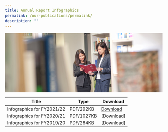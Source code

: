 ```yaml
---
title: Annual Report Infographics
permalink: /our-publications/permalink/
description: ""
---
```

![](/images/officers-reading-ar.jpg)


| Title | Type | Download |
| -------- | -------- | -------- |
| Infographics for FY2021/22    | PDF/292KB    | [Download](/files/AR%20Infographics/ar-fy-21-22-infographic.pdf)  |
| Infographics for FY2020/21    | PDF/1027KB    | [Download]  |
| Infographics for FY2019/20    | PDF/284KB    | [Download]  |